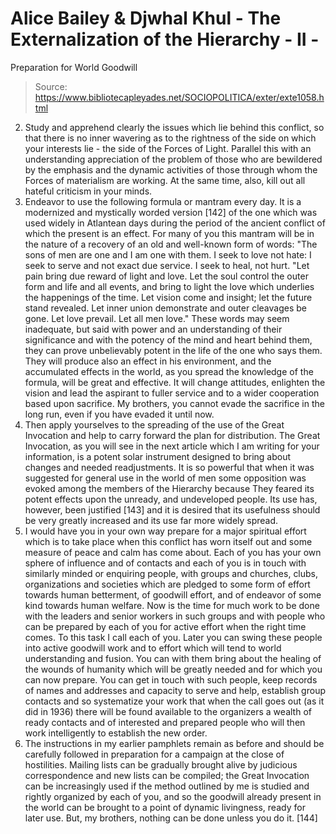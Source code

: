 # Alice Bailey & Djwhal Khul - The Externalization of the Hierarchy - II -
Preparation for World Goodwill

> Source: https://www.bibliotecapleyades.net/SOCIOPOLITICA/exter/exte1058.html

2. Study and apprehend clearly the issues which lie behind this conflict, so that there is no inner wavering as to the rightness of the side on which your interests lie - the side of the Forces of Light. Parallel this with an understanding appreciation of the problem of those who are bewildered by the emphasis and the dynamic activities of those through whom the Forces of materialism are working. At the same time, also, kill out all hateful criticism in your minds.
3. Endeavor to use the following formula or mantram every day. It is a modernized and mystically worded version [142] of the one which was used widely in Atlantean days during the period of the ancient conflict of which the present is an effect. For many of you this mantram will be in the nature of a recovery of an old and well-known form of words:
"The sons of men are one and I am one with them. I seek to love not hate: I seek to serve and not exact due service. I seek to heal, not hurt.
"Let pain bring due reward of light and love. Let the soul control the outer form and life and all events, and bring to light the love which underlies the happenings of the time. Let vision come and insight; let the future stand revealed. Let inner union demonstrate and outer cleavages be gone. Let love prevail. Let all men love."
These words may seem inadequate, but said with power and an understanding of their significance and with the potency of the mind and heart behind them, they can prove unbelievably potent in the life of the one who says them. They will produce also an effect in his environment, and the accumulated effects in the world, as you spread the knowledge of the formula, will be great and effective. It will change attitudes, enlighten the vision and lead the aspirant to fuller service and to a wider cooperation based upon sacrifice. My brothers, you cannot evade the sacrifice in the long run, even if you have evaded it until now.
4. Then apply yourselves to the spreading of the use of the Great Invocation and help to carry forward the plan for distribution. The Great Invocation, as you will see in the next article which I am writing for your information, is a potent solar instrument designed to bring about changes and needed readjustments. It is so powerful that when it was suggested for general use in the world of men some opposition was evoked among the members of the Hierarchy because They feared its potent effects upon the unready, and undeveloped people. Its use has, however, been justified [143] and it is desired that its usefulness should be very greatly increased and its use far more widely spread.
5. I would have you in your own way prepare for a major spiritual effort which is to take place when this conflict has worn itself out and some measure of peace and calm has come about. Each of you has your own sphere of influence and of contacts and each of you is in touch with similarly minded or enquiring people, with groups and churches, clubs, organizations and societies which are pledged to some form of effort towards human betterment, of goodwill effort, and of endeavor of some kind towards human welfare. Now is the time for much work to be done with the leaders and senior workers in such groups and with people who can be prepared by each of you for active effort when the right time comes. To this task I call each of you. Later you can swing these people into active goodwill work and to effort which will tend to world understanding and fusion. You can with them bring about the healing of the wounds of humanity which will be greatly needed and for which you can now prepare. You can get in touch with such people, keep records of names and addresses and capacity to serve and help, establish group contacts and so systematize your work that when the call goes out (as it did in 1936) there will be found available to the organizers a wealth of ready contacts and of interested and prepared people who will then work intelligently to establish the new order.
6. The instructions in my earlier pamphlets remain as before and should be carefully followed in preparation for a campaign at the close of hostilities. Mailing lists can be gradually brought alive by judicious correspondence and new lists can be compiled; the Great Invocation can be increasingly used if the method outlined by me is studied and rightly organized by each of you, and so the goodwill already present in the world can be brought to a point of dynamic livingness, ready for later use. But, my brothers, nothing can be done unless you do it. [144]
